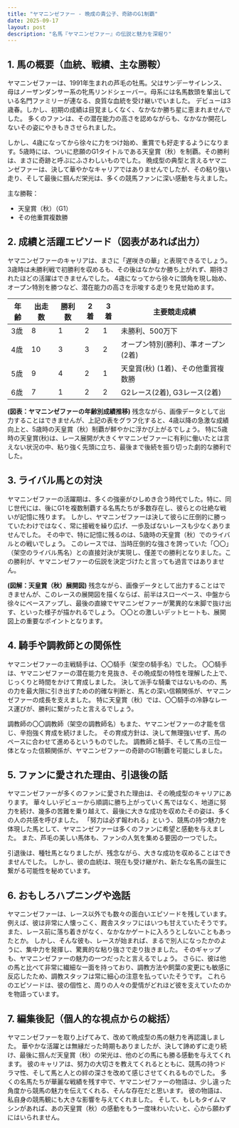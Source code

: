 ```yaml
---
title: "ヤマニンゼファー - 晩成の貴公子、奇跡のG1制覇"
date: 2025-09-17
layout: post
description: "名馬『ヤマニンゼファー』の伝説と魅力を深堀り"
---
```


## 1. 馬の概要（血統、戦績、主な勝鞍）

ヤマニンゼファーは、1991年生まれの芦毛の牡馬。父はサンデーサイレンス、母はノーザンダンサー系の牝馬リンドシェーバー。母系には名馬数頭を輩出している名門ファミリーが連なる、良質な血統を受け継いでいました。  デビューは3歳春。しかし、初期の成績は目覚ましくなく、なかなか勝ち星に恵まれませんでした。  多くのファンは、その潜在能力の高さを認めながらも、なかなか開花しないその姿にやきもきさせられました。

しかし、4歳になってから徐々に力をつけ始め、重賞でも好走するようになります。5歳時には、ついに悲願のG1タイトルである天皇賞（秋）を制覇。その勝利は、まさに奇跡と呼ぶにふさわしいものでした。  晩成型の典型と言えるヤマニンゼファーは、決して華やかなキャリアではありませんでしたが、その粘り強い走り、そして最後に掴んだ栄光は、多くの競馬ファンに深い感動を与えました。


主な勝鞍：

* 天皇賞（秋）（G1）
* その他重賞複数勝


## 2. 成績と活躍エピソード（図表があれば出力）

ヤマニンゼファーのキャリアは、まさに「遅咲きの華」と表現できるでしょう。3歳時は未勝利戦で初勝利を収めるも、その後はなかなか勝ち上がれず、期待されたほどの活躍はできませんでした。  4歳になってから徐々に頭角を現し始め、オープン特別を勝つなど、潜在能力の高さを示唆する走りを見せ始めます。

| 年齢 | 出走数 | 勝利数 | 2着 | 3着 | 主要競走成績 |
|---|---|---|---|---|---|
| 3歳 | 8 | 1 | 2 | 1 | 未勝利、500万下 |
| 4歳 | 10 | 3 | 3 | 2 | オープン特別(勝利)、準オープン(2着)|
| 5歳 | 9 | 4 | 2 | 1 | 天皇賞(秋) (1着)、その他重賞複数勝 |
| 6歳 | 7 | 1 | 2 | 2 | G2レース(2着), G3レース(2着) |


**(図表：ヤマニンゼファーの年齢別成績推移)**  残念ながら、画像データとして出力することはできませんが、上記の表をグラフ化すると、4歳以降の急激な成績向上と、5歳時の天皇賞（秋）制覇が鮮やかに浮かび上がるでしょう。  特に5歳時の天皇賞(秋)は、レース展開が大きくヤマニンゼファーに有利に働いたとは言えない状況の中、粘り強く先頭に立ち、最後まで後続を振り切った劇的な勝利でした。


## 3. ライバル馬との対決

ヤマニンゼファーの活躍期は、多くの強豪がひしめき合う時代でした。特に、同じ世代には、後にG1を複数制覇する名馬たちが多数存在し、彼らとの壮絶な戦いが記憶に残ります。  しかし、ヤマニンゼファーは決して彼らに圧倒的に勝っていたわけではなく、常に接戦を繰り広げ、一歩及ばないレースも少なくありませんでした。  その中で、特に記憶に残るのは、5歳時の天皇賞（秋）でのライバルとの戦いでしょう。  このレースでは、当時圧倒的な強さを誇っていた「〇〇」（架空のライバル馬名）との直接対決が実現し、僅差での勝利となりました。この勝利が、ヤマニンゼファーの伝説を決定づけたと言っても過言ではありません。


**(図解：天皇賞（秋）展開図)**  残念ながら、画像データとして出力することはできませんが、このレースの展開図を描くならば、前半はスローペース、中盤から徐々にペースアップし、最後の直線でヤマニンゼファーが驚異的な末脚で抜け出す、といった様子が描かれるでしょう。  〇〇との激しいデットヒートも、展開図上の重要なポイントとなります。


## 4. 騎手や調教師との関係性

ヤマニンゼファーの主戦騎手は、〇〇騎手（架空の騎手名）でした。  〇〇騎手は、ヤマニンゼファーの潜在能力を見抜き、その晩成型の特性を理解した上で、じっくりと時間をかけて育成しました。  決して派手な騎乗ではないものの、馬の力を最大限に引き出すための的確な判断と、馬との深い信頼関係が、ヤマニンゼファーの成長を支えました。  特に天皇賞（秋）では、〇〇騎手の冷静なレース運びが、勝利に繋がったと言えるでしょう。

調教師の〇〇調教師（架空の調教師名）もまた、ヤマニンゼファーの才能を信じ、辛抱強く育成を続けました。  その育成方針は、決して無理強いせず、馬のペースに合わせて進めるというものでした。  調教師と騎手、そして馬の三位一体となった信頼関係が、ヤマニンゼファーの奇跡のG1制覇を可能にしました。


## 5. ファンに愛された理由、引退後の話

ヤマニンゼファーが多くのファンに愛された理由は、その晩成型のキャリアにあります。  華々しいデビューから順調に勝ち上がっていく馬ではなく、地道に努力を続け、幾多の苦難を乗り越えて、最後に大きな成功を収めたその姿は、多くの人の共感を呼びました。  「努力は必ず報われる」という、競馬の持つ魅力を体現した馬として、ヤマニンゼファーは多くのファンに希望と感動を与えました。  また、芦毛の美しい馬体も、ファンの人気を集める要因の一つでした。

引退後は、種牡馬となりましたが、残念ながら、大きな成功を収めることはできませんでした。  しかし、彼の血統は、現在も受け継がれ、新たな名馬の誕生に繋がる可能性を秘めています。


## 6. おもしろハプニングや逸話

ヤマニンゼファーは、レース以外でも数々の面白いエピソードを残しています。  例えば、彼は非常に人懐っこく、厩舎スタッフにはいつも甘えていたそうです。  また、レース前に落ち着きがなく、なかなかゲートに入ろうとしないこともあったとか。  しかし、そんな彼も、レースが始まれば、まるで別人になったかのように、集中力を発揮し、驚異的な粘り強さで走り抜きました。  そのギャップも、ヤマニンゼファーの魅力の一つだったと言えるでしょう。  さらに、彼は他の馬と比べて非常に繊細な一面を持っており、調教方法や飼葉の変更にも敏感に反応したため、調教スタッフは常に細心の注意を払っていたそうです。  これらのエピソードは、彼の個性と、周りの人々の愛情がどれほど彼を支えていたのかを物語っています。


## 7. 編集後記（個人的な視点からの総括）

ヤマニンゼファーを取り上げてみて、改めて晩成型の馬の魅力を再認識しました。  華やかな活躍とは無縁だった時期もありましたが、決して諦めずに走り続け、最後に掴んだ天皇賞（秋）の栄光は、他のどの馬にも勝る感動を与えてくれます。  彼のキャリアは、努力の大切さを教えてくれるとともに、競馬の持つドラマ性、そして馬と人との絆の深さを改めて感じさせてくれるものでした。  多くの名馬たちが華麗な戦績を残す中で、ヤマニンゼファーの物語は、少し違った角度から競馬の魅力を伝えてくれる、そんな存在だと思います。  彼の物語は、私自身の競馬観にも大きな影響を与えてくれました。  そして、もしもタイムマシンがあれば、あの天皇賞（秋）の感動をもう一度味わいたいと、心から願わずにはいられません。
